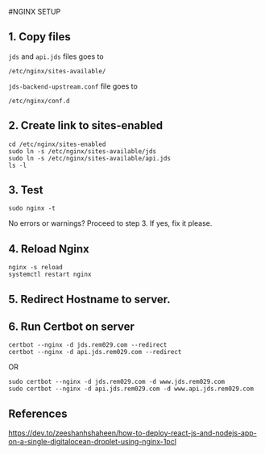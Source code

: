 #NGINX SETUP

## 1. Copy files

`jds` and `api.jds` files goes to
```
/etc/nginx/sites-available/
```

`jds-backend-upstream.conf` file goes to
```
/etc/nginx/conf.d
```

## 2. Create link to sites-enabled

```
cd /etc/nginx/sites-enabled
sudo ln -s /etc/nginx/sites-available/jds
sudo ln -s /etc/nginx/sites-available/api.jds
ls -l
```

## 3. Test

```
sudo nginx -t
```

No errors or warnings? Proceed to step 3. If yes, fix it please.

## 4. Reload Nginx
```
nginx -s reload
systemctl restart nginx
```

## 5. Redirect Hostname to server.

## 6. Run Certbot on server

```
certbot --nginx -d jds.rem029.com --redirect
certbot --nginx -d api.jds.rem029.com --redirect
```

OR

```
sudo certbot --nginx -d jds.rem029.com -d www.jds.rem029.com
sudo certbot --nginx -d api.jds.rem029.com -d www.api.jds.rem029.com
```


## References
https://dev.to/zeeshanhshaheen/how-to-deploy-react-js-and-nodejs-app-on-a-single-digitalocean-droplet-using-nginx-1pcl
